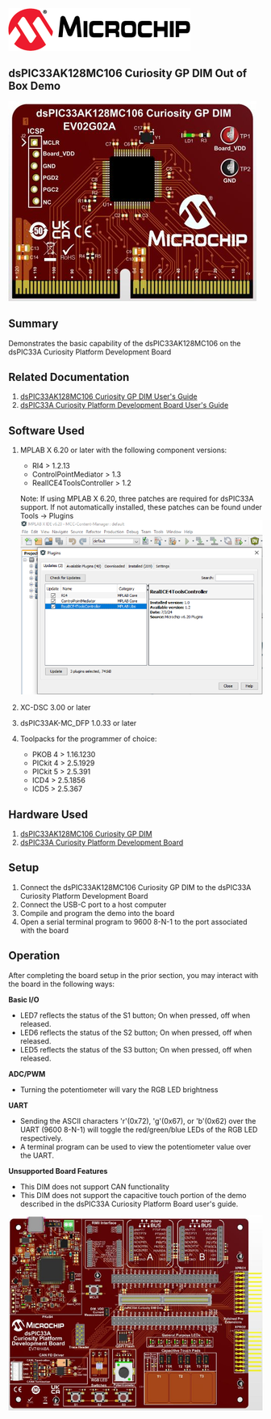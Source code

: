 <picture>
    <source media="(prefers-color-scheme: dark)" srcset="../images/microchip_logo_white_red.png">
	<source media="(prefers-color-scheme: light)" srcset="../images/microchip_logo_black_red.png">
    <img alt="Microchip Logo." src="../images/microchip_logo_black_red.png">
</picture>

## dsPIC33AK128MC106 Curiosity GP DIM Out of Box Demo
![Board picture](./images/dim.jpg)

## Summary
Demonstrates the basic capability of the dsPIC33AK128MC106 on the dsPIC33A Curiosity Platform Development Board

## Related Documentation
1) [dsPIC33AK128MC106 Curiosity GP DIM User's Guide](https://www.microchip.com/70005556)
2) [dsPIC33A Curiosity Platform Development Board User's Guide](https://www.microchip.com/70005562)

## Software Used 
1) MPLAB X 6.20 or later with the following component versions:
    * RI4 > 1.2.13
    * ControlPointMediator > 1.3
    * RealICE4ToolsController > 1.2
    
    Note: If using MPLAB X 6.20, three patches are required for dsPIC33A support. If not automatically installed, these patches can be found under Tools -> Plugins<br>
    ![MPLAB X Plugins Update](./images/mplabPatches.png)
2) XC-DSC 3.00 or later
3) dsPIC33AK-MC_DFP 1.0.33 or later
4) Toolpacks for the programmer of choice:
    * PKOB 4 > 1.16.1230
    * PICkit 4 > 2.5.1929
    * PICkit 5 > 2.5.391
    * ICD4 > 2.5.1856
    * ICD5 > 2.5.367

## Hardware Used
1) [dsPIC33AK128MC106 Curiosity GP DIM](https://www.microchip.com/EV02G02A)
2) [dsPIC33A Curiosity Platform Development Board](http://www.microchip.com/EV74H48A)

## Setup
1) Connect the dsPIC33AK128MC106 Curiosity GP DIM to the dsPIC33A Curiosity Platform Development Board
2) Connect the USB-C port to a host computer
3) Compile and program the demo into the board
4) Open a serial terminal program to 9600 8-N-1 to the port associated with the board

## Operation
After completing the board setup in the prior section, you may interact with the board in the following ways:

**Basic I/O**
* LED7 reflects the status of the S1 button; On when pressed, off when released.
* LED6 reflects the status of the S2 button; On when pressed, off when released.
* LED5 reflects the status of the S3 button; On when pressed, off when released.

**ADC/PWM**
* Turning the potentiometer will vary the RGB LED brightness

**UART**
* Sending the ASCII characters 'r'(0x72), 'g'(0x67), or 'b'(0x62) over the UART (9600 8-N-1) will toggle the red/green/blue LEDs of the RGB LED respectively.
* A terminal program can be used to view the potentiometer value over the UART.

**Unsupported Board Features**
* This DIM does not support CAN functionality
* This DIM does not support the capacitive touch portion of the demo described in the dsPIC33A Curiosity Platform Board user's guide.

![Curiosity Platform Board](../images/curiosity.jpg)
 




